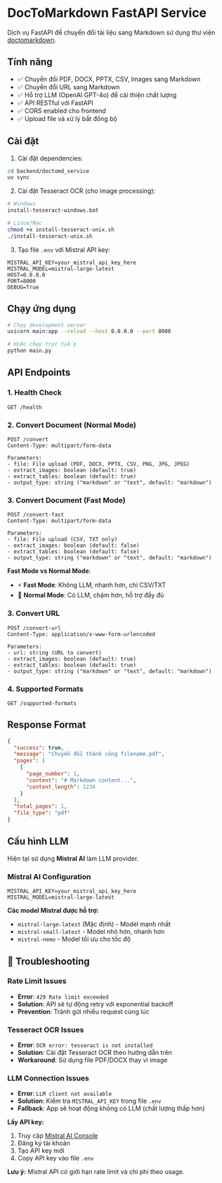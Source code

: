 # DocToMarkdown FastAPI Service

Dịch vụ FastAPI để chuyển đổi tài liệu sang Markdown sử dụng thư viện [doctomarkdown](https://github.com/DocParseAI/doctomarkdown).

## Tính năng

- ✅ Chuyển đổi PDF, DOCX, PPTX, CSV, Images sang Markdown
- ✅ Chuyển đổi URL sang Markdown
- ✅ Hỗ trợ LLM (OpenAI GPT-4o) để cải thiện chất lượng
- ✅ API RESTful với FastAPI
- ✅ CORS enabled cho frontend
- ✅ Upload file và xử lý bất đồng bộ

## Cài đặt

1. Cài đặt dependencies:
```bash
cd backend/doctomd_service
uv sync
```

2. Cài đặt Tesseract OCR (cho image processing):
```bash
# Windows
install-tesseract-windows.bat

# Linux/Mac
chmod +x install-tesseract-unix.sh
./install-tesseract-unix.sh
```

3. Tạo file `.env` với Mistral API key:
```env
MISTRAL_API_KEY=your_mistral_api_key_here
MISTRAL_MODEL=mistral-large-latest
HOST=0.0.0.0
PORT=8000
DEBUG=True
```

## Chạy ứng dụng

```bash
# Chạy development server
uvicorn main:app --reload --host 0.0.0.0 --port 8000

# Hoặc chạy trực tiếp
python main.py
```

## API Endpoints

### 1. Health Check
```
GET /health
```

### 2. Convert Document (Normal Mode)
```
POST /convert
Content-Type: multipart/form-data

Parameters:
- file: File upload (PDF, DOCX, PPTX, CSV, PNG, JPG, JPEG)
- extract_images: boolean (default: true)
- extract_tables: boolean (default: true)
- output_type: string ("markdown" or "text", default: "markdown")
```

### 3. Convert Document (Fast Mode)
```
POST /convert-fast
Content-Type: multipart/form-data

Parameters:
- file: File upload (CSV, TXT only)
- extract_images: boolean (default: false)
- extract_tables: boolean (default: false)
- output_type: string ("markdown" or "text", default: "markdown")
```

**Fast Mode vs Normal Mode**:
- ⚡ **Fast Mode**: Không LLM, nhanh hơn, chỉ CSV/TXT
- 🤖 **Normal Mode**: Có LLM, chậm hơn, hỗ trợ đầy đủ

### 3. Convert URL
```
POST /convert-url
Content-Type: application/x-www-form-urlencoded

Parameters:
- url: string (URL to convert)
- extract_images: boolean (default: true)
- extract_tables: boolean (default: true)
- output_type: string ("markdown" or "text", default: "markdown")
```

### 4. Supported Formats
```
GET /supported-formats
```

## Response Format

```json
{
  "success": true,
  "message": "Chuyển đổi thành công filename.pdf",
  "pages": [
    {
      "page_number": 1,
      "content": "# Markdown content...",
      "content_length": 1234
    }
  ],
  "total_pages": 1,
  "file_type": "pdf"
}
```

## Cấu hình LLM

Hiện tại sử dụng **Mistral AI** làm LLM provider.

### Mistral AI Configuration
```env
MISTRAL_API_KEY=your_mistral_api_key_here
MISTRAL_MODEL=mistral-large-latest
```

**Các model Mistral được hỗ trợ:**
- `mistral-large-latest` (Mặc định) - Model mạnh nhất
- `mistral-small-latest` - Model nhỏ hơn, nhanh hơn
- `mistral-nemo` - Model tối ưu cho tốc độ

## 🐛 Troubleshooting

### Rate Limit Issues
- **Error**: `429 Rate limit exceeded`
- **Solution**: API sẽ tự động retry với exponential backoff
- **Prevention**: Tránh gửi nhiều request cùng lúc

### Tesseract OCR Issues
- **Error**: `OCR error: tesseract is not installed`
- **Solution**: Cài đặt Tesseract OCR theo hướng dẫn trên
- **Workaround**: Sử dụng file PDF/DOCX thay vì image

### LLM Connection Issues
- **Error**: `LLM client not available`
- **Solution**: Kiểm tra `MISTRAL_API_KEY` trong file `.env`
- **Fallback**: App sẽ hoạt động không có LLM (chất lượng thấp hơn)

**Lấy API key:**
1. Truy cập [Mistral AI Console](https://console.mistral.ai/)
2. Đăng ký tài khoản
3. Tạo API key mới
4. Copy API key vào file `.env`

**Lưu ý:** Mistral API có giới hạn rate limit và chi phí theo usage.
